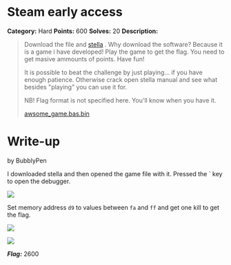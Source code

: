 # Steam early access
**Category:** Hard
**Points:** 600
**Solves:** 20
**Description:**

>Download the file and [stella](https://www.techspot.com/downloads/7015-stella.html) . Why download the software? Because it is a game i have developed! Play the game to get the flag. You need to get masive ammounts of points. Have fun!
>
>It is possible to beat the challenge by just playing... if you have enough patience. Otherwise crack open stella manual and see what besides "playing" you can use it for.
>
>NB! Flag format is not specified here. You'll know when you have it.
>
>[awsome_game.bas.bin](./awsome_game.bas.bin)

# Write-up
by BubblyPen

I downloaded stella and then opened the game file with it. Pressed the \` key to open the debugger. 

![](https://imgur.com/e5zoGue.png)

Set memory address `d9` to values between `fa` and `ff` and get one kill to get the flag.

![](https://imgur.com/ORlWu9e.png)

![](https://imgur.com/M87TwQ0.png)


***Flag:*** 2600 
